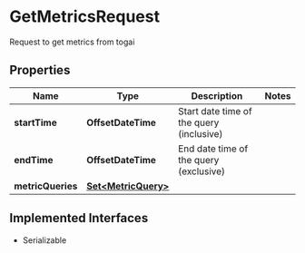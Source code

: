 

# GetMetricsRequest

Request to get metrics from togai

## Properties

| Name | Type | Description | Notes |
|------------ | ------------- | ------------- | -------------|
|**startTime** | **OffsetDateTime** | Start date time of the query (inclusive) |  |
|**endTime** | **OffsetDateTime** | End date time of the query (exclusive) |  |
|**metricQueries** | [**Set&lt;MetricQuery&gt;**](MetricQuery.md) |  |  |


## Implemented Interfaces

* Serializable


